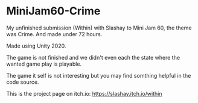 # MiniJam60-Crime
My unfinished submission (Within) with Slashay to Mini Jam 60, the theme was Crime. And made under 72 hours.

Made using Unity 2020.

The game is not finished and we didn't even each the state where the wanted game play is playable.

The game it self is not interesting but you may find somthing helpful in the code source.

This is the project page on itch.io: https://slashay.itch.io/within
